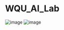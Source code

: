 # WQU_AI_Lab
![image](https://github.com/user-attachments/assets/7c55a28d-f50e-4fdc-89ec-38712b5f5e1a)
![image](https://github.com/user-attachments/assets/1bc20c40-1be4-44ea-9cfc-7d17fa103658)

